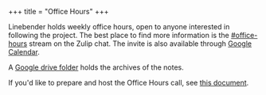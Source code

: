 +++
title = "Office Hours"
+++

Linebender holds weekly office hours, open to anyone interested in following the project. The best place to find more information is the [#office-hours] stream on the Zulip chat. The invite is also available through [Google Calendar].

A [Google drive folder](https://drive.google.com/drive/folders/1mmrRnlpYb3j5P0ewAOcY_zj2tTH5u5aO) holds the archives of the notes.

If you'd like to prepare and host the Office Hours call, see [this document](@/wiki/preparing_office_hours.md).

[#office-hours]: https://xi.zulipchat.com/#narrow/stream/359642-office-hours
[Google Calendar]: https://calendar.google.com/calendar/event?action=TEMPLATE&tmeid=OWkzamUwZ3JyNmwwM2pkMW9qcWhldTMwNGpfMjAyMzA1MTFUMTUwMDAwWiBmMDE1ZGYyODAzY2UwNTQ2N2ZkODE1NTdiYWQ3Nzg2NzVlMWZlMDg3MGI5NTBjNTAxMDZkNWI0ZmViMjhhMTZhQGc&tmsrc=f015df2803ce05467fd81557bad778675e1fe0870b950c50106d5b4feb28a16a%40group.calendar.google.com&scp=ALL
